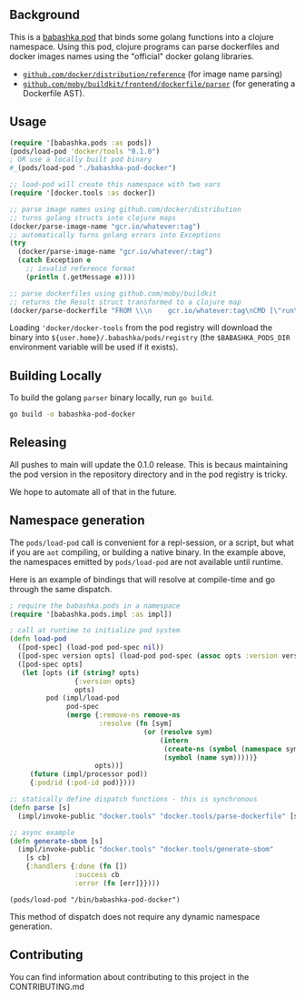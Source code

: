 ## Background

This is a [babashka pod](https://github.com/babashka/pods) that binds some golang functions into a clojure namespace.  Using this pod, clojure programs can parse dockerfiles and docker images names using the "official" docker golang libraries.

* [`github.com/docker/distribution/reference`](https://github.com/distribution/distribution/blob/main/reference/reference.go) (for image name parsing)
* [`github.com/moby/buildkit/frontend/dockerfile/parser`](https://github.com/moby/buildkit/blob/master/frontend/dockerfile/parser/parser.go) (for generating a Dockerfile AST).

## Usage

```clojure
(require '[babashka.pods :as pods])
(pods/load-pod 'docker/tools "0.1.0")
; OR use a locally built pod binary
#_(pods/load-pod "./babashka-pod-docker")

;; load-pod will create this namespace with two vars
(require '[docker.tools :as docker])

;; parse image names using github.com/docker/distribution
;; turns golang structs into clojure maps
(docker/parse-image-name "gcr.io/whatever:tag")
;; automatically turns golang errors into Exceptions
(try
  (docker/parse-image-name "gcr.io/whatever/:tag")
  (catch Exception e
    ;; invalid reference format
    (println (.getMessage e))))

;; parse dockerfiles using github.com/moby/buildkit
;; returns the Result struct transformed to a clojure map
(docker/parse-dockerfile "FROM \\\n    gcr.io/whatever:tag\nCMD [\"run\"]")
```

Loading `'docker/docker-tools` from the pod registry will download the binary into `${user.home}/.babashka/pods/registry` (the `$BABASHKA_PODS_DIR` environment variable will be used if it exists).

## Building Locally

To build the golang `parser` binary locally, run `go build`.

```bash
go build -o babashka-pod-docker
```

## Releasing

All pushes to main will update the 0.1.0 release. This is becaus maintaining the pod version in the repository directory and in the pod registry is tricky.

We hope to automate all of that in the future.

## Namespace generation

The `pods/load-pod` call is convenient for a repl-session, or a script, but what if you are `aot` compiling, or building a native binary.  In the example above, the namespaces emitted by `pods/load-pod` are not available until runtime.

Here is an example of bindings that will resolve at compile-time and go through the same dispatch.

```clj
; require the babashka.pods in a namespace
(require '[babashka.pods.impl :as impl])

; call at runtime to initialize pod system
(defn load-pod
  ([pod-spec] (load-pod pod-spec nil))
  ([pod-spec version opts] (load-pod pod-spec (assoc opts :version version)))
  ([pod-spec opts]
   (let [opts (if (string? opts)
                {:version opts}
                opts)
         pod (impl/load-pod
              pod-spec
              (merge {:remove-ns remove-ns
                      :resolve (fn [sym]
                                 (or (resolve sym)
                                     (intern
                                      (create-ns (symbol (namespace sym)))
                                      (symbol (name sym)))))}
                     opts))]
     (future (impl/processor pod))
     {:pod/id (:pod-id pod)})))

;; statically define dispatch functions - this is synchronous
(defn parse [s]
  (impl/invoke-public "docker.tools" "docker.tools/parse-dockerfile" [s] {}))

;; async example
(defn generate-sbom [s]
  (impl/invoke-public "docker.tools" "docker.tools/generate-sbom"
    [s cb]
    {:handlers {:done (fn [])
                :success cb
                :error (fn [err]}})))
```

```
(pods/load-pod "/bin/babashka-pod-docker")
```

This method of dispatch does not require any dynamic namespace generation.

## Contributing

You can find information about contributing to this project in the CONTRIBUTING.md


